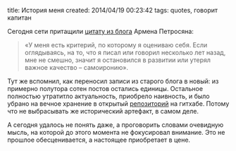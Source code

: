 title: История меня
created: 2014/04/19 00:23:42
tags: quotes, говорит капитан

Сегодня сети притащили [цитату из блога](http://petrosian.ru/2014/04/novoe-intervyu-sem-let-spustya/) Армена Петросяна:

> «У меня есть критерий, по которому я оцениваю себя. Если оглядываясь, на то, что я писал или говорил несколько лет назад, мне не смешно, значит я остановился в развитии или утерял важное качество – самоиронию».

Тут же вспомнил, как переносил записи из старого блога в новый: из примерно полутора сотен постов остались единицы. Остальное полностью утратитло актуальность, приобрело наивность, и было убрано на вечное хранение в открытый [репозиторий](https://github.com/dreikanter/paradigm.ru) на гитхабе. Потому что не выбрасывать же исторический артефакт, в самом деле.

А сегодня удалось не понять даже, а проговорить словами очевидную мысль, на которой до этого момента не фокусировал внимание. Это не прошлое обесценивается, а настоящее приобретает в цене.
